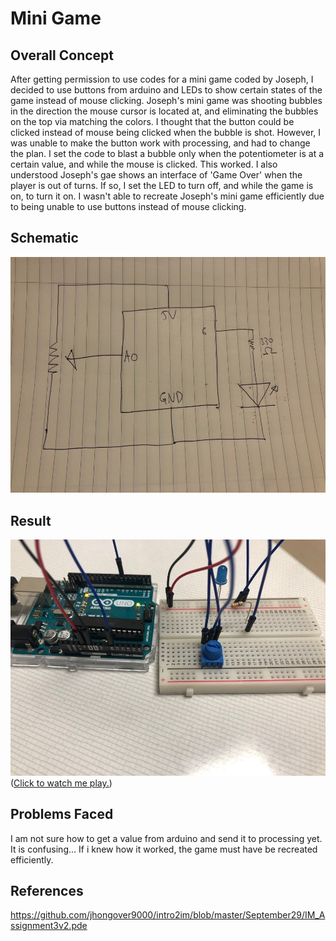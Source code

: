 # Mini Game
## Overall Concept
After getting permission to use codes for a mini game coded by Joseph, I decided to use buttons from arduino and LEDs to show certain states of the game instead of mouse clicking. Joseph's mini game was shooting bubbles in the direction the mouse cursor is located at, and eliminating the bubbles on the top via matching the colors. I thought that the button could be clicked instead of mouse being clicked when the bubble is shot. However, I was unable to make the button work with processing, and had to change the plan. I set the code to blast a bubble only when the potentiometer is at a certain value, and while the mouse is clicked. This worked. I also understood Joseph's gae shows an interface of 'Game Over' when the player is out of turns. If so, I set the LED to turn off, and while the game is on, to turn it on. I wasn't able to recreate Joseph's mini game efficiently due to being unable to use buttons instead of mouse clicking.

## Schematic
![](media/schematic.jpeg)

## Result
![](media/picture.jpeg)<br />
([Click to watch me play.](https://youtu.be/iymA2m_SmtY))

## Problems Faced
I am not sure how to get a value from arduino and send it to processing yet. It is confusing... If i knew how it worked, the game must have be recreated efficiently.

## References
https://github.com/jhongover9000/intro2im/blob/master/September29/IM_Assignment3v2.pde
